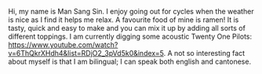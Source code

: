 Hi, my name is Man Sang Sin. I enjoy going out for cycles when the weather is nice as I find it helps me relax. A favourite food of mine is ramen! It is tasty, quick and easy to make and you can mix it up by adding all sorts of different toppings. I am currently digging some acoustic Twenty One Pilots: https://www.youtube.com/watch?v=6ThQkrXHdh4&list=RDjO2_3pVd5k0&index=5. A not so interesting fact about myself is that I am bilingual; I can speak both english and cantonese. 